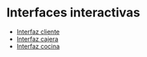 # Interfaces interactivas
- [Interfaz cliente](https://www.figma.com/proto/fKtEiw3MVYLXu6ICFRMhoc/Untitled?node-id=115%3A2&scaling=min-zoom&page-id=0%3A1&starting-point-node-id=115%3A2&show-proto-sidebar=1)
- [Interfaz cajera](https://www.figma.com/proto/fKtEiw3MVYLXu6ICFRMhoc/Untitled?node-id=101%3A106&scaling=min-zoom&page-id=0%3A1&starting-point-node-id=101%3A106&show-proto-sidebar=1)
- [Interfaz cocina](https://www.figma.com/proto/oPzXjlsBcglLj4j7fc4QnR/Untitled?node-id=2%3A2&starting-point-node-id=2%3A2)
